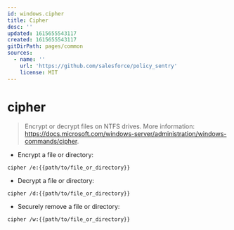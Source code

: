 ```yaml
---
id: windows.cipher
title: Cipher
desc: ''
updated: 1615655543117
created: 1615655543117
gitDirPath: pages/common
sources:
  - name: ''
    url: 'https://github.com/salesforce/policy_sentry'
    license: MIT
---
```

# cipher

> Encrypt or decrypt files on NTFS drives.
> More information: <https://docs.microsoft.com/windows-server/administration/windows-commands/cipher>.

- Encrypt a file or directory:

`cipher /e:{{path/to/file_or_directory}}`

- Decrypt a file or directory:

`cipher /d:{{path/to/file_or_directory}}`

- Securely remove a file or directory:

`cipher /w:{{path/to/file_or_directory}}`

